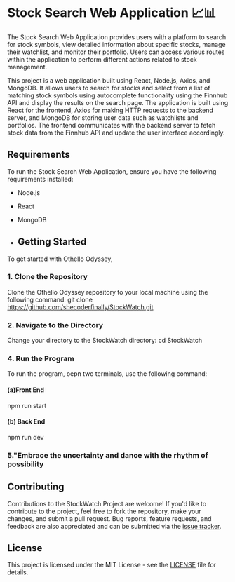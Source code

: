 # Stock Search Web Application 📈📊

The Stock Search Web Application provides users with a platform to search for stock symbols, view detailed information about specific stocks, manage their watchlist, and monitor their portfolio. Users can access various routes within the application to perform different actions related to stock management.  
  
This project is a web application built using React, Node.js, Axios, and MongoDB. It allows users to search for stocks and select from a list of matching stock symbols using autocomplete functionality using the Finnhub API and display the results on the search page. The application is built using React for the frontend, Axios for making HTTP requests to the backend server, and MongoDB for storing user data such as watchlists and portfolios. The frontend communicates with the backend server to fetch stock data from the Finnhub API and update the user interface accordingly.

## Requirements

To run the Stock Search Web Application, ensure you have the following requirements installed:

- Node.js
- React
- MongoDB

- ## Getting Started
To get started with Othello Odyssey, 

### 1. Clone the Repository

Clone the Othello Odyssey repository to your local machine using the following command:
git clone https://github.com/shecoderfinally/StockWatch.git

### 2. Navigate to the Directory

Change your directory to the StockWatch directory:
cd StockWatch

### 4. Run the Program

To run the program, oepn two terminals, use the following command:
#### (a)Front End
npm run start

#### (b) Back End
npm run dev

### 5."Embrace the uncertainty and dance with the rhythm of possibility

## Contributing

Contributions to the StockWatch Project are welcome! If you'd like to contribute to the project, feel free to fork the repository, make your changes, and submit a pull request. Bug reports, feature requests, and feedback are also appreciated and can be submitted via the [issue tracker](https://github.com/shecoderfinally/StockWatch/issues).

## License

This project is licensed under the MIT License - see the [LICENSE](https://github.com/shecoderfinally/StockWatch/blob/main/LICENSE) file for details.


